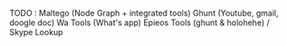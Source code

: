 TODO :
Maltego (Node Graph + integrated tools)
Ghunt (Youtube, gmail, doogle doc)
Wa Tools (What's app)
Epieos Tools (ghunt & holohehe) / Skype Lookup
